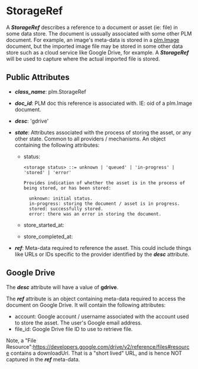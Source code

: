 # StorageRef

A *<b>StorageRef</b>* describes a reference to a document or asset (ie: file) in some data store. The document is ussually associated with some other PLM document. For example, an image's meta-data is stored in a [plm.Image](./plm-image/README.md) document, but the imported image file may be stored in some other data store such as a cloud service like Google Drive, for example. A *<b>StorageRef</b>* will be used to capture where the actual imported file is stored.

## Public Attributes

  * *<b>class_name</b>*: plm.StorageRef
  * *<b>doc_id</b>*: PLM doc this reference is associated with. IE: oid of a plm.Image document.
  * *<b>desc</b>*: 'gdrive'
  * *<b>state</b>*: Attributes associated with the process of storing the asset, or any other state. Common to all providers / mechanisms. An object containing the following attributes:
    * status: <storage status>

          <storage status> ::= unknown | 'queued' | 'in-progress' | 'stored' | 'error'

          Provides indication of whether the asset is in the process of being stored, or has been stored:

            unknown: initial status.
            in-progress: storing the document / asset is in progress.
            stored: successfully stored.
            error: there was an error in storing the document.

    * store_started_at: <timestamp of when upload started>
    * store_completed_at: <timestamp of when upload completed>

  * *<b>ref</b>*: Meta-data required to reference the asset. This could include things like URLs or IDs specific to the provider identified by the *<b>desc</b>* attribute.

## Google Drive
The *<b>desc</b>* attribute will have a value of <b>gdrive</b>. 

The *<b>ref</b>* attribute is an object containing meta-data required to access the document on Google Drive. It will contain the following attributes:

  * account: Google account / username associated with the account used to store the asset. The user's Google email address.
  * file_id: Google Drive file ID to use to retrieve file.

Note, a "File Resource":https://developers.google.com/drive/v2/reference/files#resource contains a downloadUrl. That is a "short lived" URL, and is hence NOT captured in the *<b>ref</b>* meta-data.